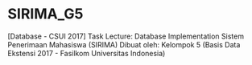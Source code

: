 # SIRIMA_G5
[Database - CSUI 2017] Task Lecture: Database Implementation
Sistem Penerimaan Mahasiswa (SIRIMA)
Dibuat oleh:
Kelompok 5 (Basis Data Ekstensi 2017 - Fasilkom Universitas Indonesia)
